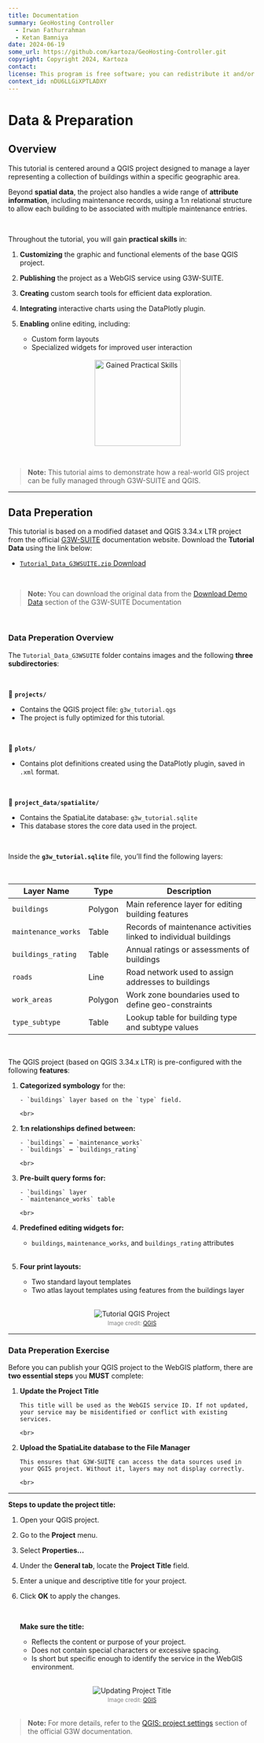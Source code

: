 ```yaml
---
title: Documentation
summary: GeoHosting Controller
  - Irwan Fathurrahman
  - Ketan Bamniya
date: 2024-06-19
some_url: https://github.com/kartoza/GeoHosting-Controller.git
copyright: Copyright 2024, Kartoza
contact:
license: This program is free software; you can redistribute it and/or modify it under the terms of the GNU Affero General Public License as published by the Free Software Foundation; either version 3 of the License, or (at your option) any later version.
context_id: nDU6LLGiXPTLADXY
---
```


# Data & Preparation

## Overview

This tutorial is centered around a QGIS project designed to manage a layer representing a collection of buildings within a specific geographic area.

Beyond **spatial data**, the project also handles a wide range of **attribute information**, including maintenance records, using a 1:n relational structure to allow each building to be associated with multiple maintenance entries.

<br>

Throughout the tutorial, you will gain **practical skills** in:

1. **Customizing** the graphic and functional elements of the base QGIS project.
2. **Publishing** the project as a WebGIS service using G3W-SUITE.
3. **Creating** custom search tools for efficient data exploration.
4. **Integrating** interactive charts using the DataPlotly plugin.
5. **Enabling** online editing, including:

      - Custom form layouts
      - Specialized widgets for improved user interaction

     <br>

      <div style="text-align: center;">
       <img src="../img/g3w-img-14.png" alt="Gained Practical Skills" width="175">
      </div>

<br>

> **Note:** This tutorial aims to demonstrate how a real-world GIS project can be fully managed through G3W-SUITE and QGIS.

---

## Data Preperation

This tutorial is based on a modified dataset and QGIS 3.34.x LTR project from the official [G3W-SUITE](https://g3w-suite.readthedocs.io/en/latest/index.html) documentation website. Download the **Tutorial Data** using the link below:

- [`Tutorial_Data_G3WSUITE.zip` Download](https://github.com/kartoza/GeoHosting/tree/main/docs/src/products/tutorial_data/Tutorial_Data_G3WSUITE.zip)

<br>

> **Note:** You can download the original data from the [Download Demo Data](https://g3w-suite.readthedocs.io/en/latest/demo.html#download-demo-data) section of the G3W-SUITE Documentation

<br>

### Data Preperation Overview

The `Tutorial_Data_G3WSUITE` folder contains images and the following **three subdirectories**:

<br>

📁 **`projects/`**

- Contains the QGIS project file: `g3w_tutorial.qgs`
- The project is fully optimized for this tutorial.

 <br>

📁 **`plots/`**

- Contains plot definitions created using the DataPlotly plugin, saved in `.xml` format.

 <br>

📁 **`project_data/spatialite/`**

- Contains the SpatiaLite database: `g3w_tutorial.sqlite`
- This database stores the core data used in the project.

 <br>

Inside the **`g3w_tutorial.sqlite`** file, you’ll find the following layers:

 <br>

 | Layer Name          | Type    | Description                                                      |
 | ------------------- | ------- | ---------------------------------------------------------------- |
 | `buildings`         | Polygon | Main reference layer for editing building features               |
 | `maintenance_works` | Table   | Records of maintenance activities linked to individual buildings |
 | `buildings_rating`  | Table   | Annual ratings or assessments of buildings                       |
 | `roads`             | Line    | Road network used to assign addresses to buildings               |
 | `work_areas`        | Polygon | Work zone boundaries used to define geo-constraints              |
 | `type_subtype`      | Table   | Lookup table for building type and subtype values                |

 <br>

The QGIS project (based on QGIS 3.34.x LTR) is pre-configured with the following **features**:

1. **Categorized symbology** for the:

       - `buildings` layer based on the `type` field.

       <br>

2. **1:n relationships defined between:**

       - `buildings` ↔ `maintenance_works`
       - `buildings` ↔ `buildings_rating`

       <br>

3. **Pre-built query forms for:**

       - `buildings` layer
       - `maintenance_works` table

       <br>

4. **Predefined editing widgets for:**

     - `buildings`, `maintenance_works`, and `buildings_rating` attributes

     <br>

5. **Four print layouts:**

     - Two standard layout templates
     - Two atlas layout templates using features from the buildings layer

<br>

<div style="text-align: center;">
  <img src="../img/g3w-img-15.png" alt="Tutorial QGIS Project" width="auto">
  <div style="font-size: 0.8em; color: gray; margin-top: 4px;">
    Image credit: <a href="https://qgis.org/" target="_blank">QGIS</a>
  </div>
</div>

---

### Data Preperation Exercise

Before you can publish your QGIS project to the WebGIS platform, there are **two essential steps** you **MUST** complete:

1. **Update the Project Title**

       This title will be used as the WebGIS service ID. If not updated, your service may be misidentified or conflict with existing services.

       <br>

2. **Upload the SpatiaLite database to the File Manager**

       This ensures that G3W-SUITE can access the data sources used in your QGIS project. Without it, layers may not display correctly.

       <br>

---

**Steps to update the project title:**

1. Open your QGIS project.

2. Go to the **Project** menu.

3. Select **Properties...**

4. Under the **General tab**, locate the **Project Title** field.

5. Enter a unique and descriptive title for your project.

6. Click **OK** to apply the changes.

      <br>

      **Make sure the title:**

      - Reflects the content or purpose of your project.
      - Does not contain special characters or excessive spacing.
      - Is short but specific enough to identify the service in the WebGIS environment.

<br>

<div style="text-align: center;">
  <img src="../img/g3w-img-16.png" alt="Updating Project Title" width="auto">
  <div style="font-size: 0.8em; color: gray; margin-top: 4px;">
    Image credit: <a href="https://qgis.org/" target="_blank">QGIS</a>
  </div>
</div>

<br>

> **Note:** For more details, refer to the [QGIS: project settings](https://g3w-suite.readthedocs.io/en/latest/projectsettings.html#qgis-project-settings) section of the official G3W documentation.
